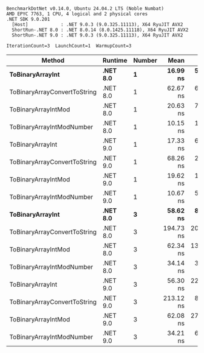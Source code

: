 ```

BenchmarkDotNet v0.14.0, Ubuntu 24.04.2 LTS (Noble Numbat)
AMD EPYC 7763, 1 CPU, 4 logical and 2 physical cores
.NET SDK 9.0.201
  [Host]            : .NET 9.0.3 (9.0.325.11113), X64 RyuJIT AVX2
  ShortRun-.NET 8.0 : .NET 8.0.14 (8.0.1425.11118), X64 RyuJIT AVX2
  ShortRun-.NET 9.0 : .NET 9.0.3 (9.0.325.11113), X64 RyuJIT AVX2

IterationCount=3  LaunchCount=1  WarmupCount=3  

```
| Method                       | Runtime  | Number | Mean      | Error     | StdDev   | Min       | Max       | Gen0   | Allocated |
|----------------------------- |--------- |------- |----------:|----------:|---------:|----------:|----------:|-------:|----------:|
| **ToBinaryArrayInt**             | **.NET 8.0** | **1**      |  **16.99 ns** |  **5.424 ns** | **0.297 ns** |  **16.65 ns** |  **17.21 ns** | **0.0019** |      **32 B** |
| ToBinaryArrayConvertToString | .NET 8.0 | 1      |  62.67 ns |  6.126 ns | 0.336 ns |  62.44 ns |  63.06 ns | 0.0057 |      96 B |
| ToBinaryArrayIntMod          | .NET 8.0 | 1      |  20.63 ns |  7.023 ns | 0.385 ns |  20.24 ns |  21.01 ns | 0.0019 |      32 B |
| ToBinaryArrayIntModNumber    | .NET 8.0 | 1      |  10.15 ns |  1.310 ns | 0.072 ns |  10.06 ns |  10.20 ns | 0.0019 |      32 B |
| ToBinaryArrayInt             | .NET 9.0 | 1      |  17.33 ns |  6.531 ns | 0.358 ns |  16.93 ns |  17.62 ns | 0.0019 |      32 B |
| ToBinaryArrayConvertToString | .NET 9.0 | 1      |  68.26 ns |  2.141 ns | 0.117 ns |  68.16 ns |  68.39 ns | 0.0057 |      96 B |
| ToBinaryArrayIntMod          | .NET 9.0 | 1      |  19.62 ns |  1.480 ns | 0.081 ns |  19.56 ns |  19.71 ns | 0.0019 |      32 B |
| ToBinaryArrayIntModNumber    | .NET 9.0 | 1      |  10.67 ns |  5.283 ns | 0.290 ns |  10.45 ns |  11.00 ns | 0.0019 |      32 B |
| **ToBinaryArrayInt**             | **.NET 8.0** | **3**      |  **58.62 ns** |  **8.059 ns** | **0.442 ns** |  **58.12 ns** |  **58.97 ns** | **0.0057** |      **96 B** |
| ToBinaryArrayConvertToString | .NET 8.0 | 3      | 194.73 ns | 20.989 ns | 1.150 ns | 193.41 ns | 195.47 ns | 0.0176 |     296 B |
| ToBinaryArrayIntMod          | .NET 8.0 | 3      |  62.34 ns | 13.279 ns | 0.728 ns |  61.53 ns |  62.93 ns | 0.0057 |      96 B |
| ToBinaryArrayIntModNumber    | .NET 8.0 | 3      |  34.14 ns |  3.401 ns | 0.186 ns |  33.97 ns |  34.34 ns | 0.0057 |      96 B |
| ToBinaryArrayInt             | .NET 9.0 | 3      |  56.30 ns | 22.133 ns | 1.213 ns |  54.95 ns |  57.29 ns | 0.0057 |      96 B |
| ToBinaryArrayConvertToString | .NET 9.0 | 3      | 213.12 ns |  8.906 ns | 0.488 ns | 212.56 ns | 213.45 ns | 0.0176 |     296 B |
| ToBinaryArrayIntMod          | .NET 9.0 | 3      |  62.08 ns | 27.853 ns | 1.527 ns |  60.81 ns |  63.78 ns | 0.0057 |      96 B |
| ToBinaryArrayIntModNumber    | .NET 9.0 | 3      |  34.21 ns |  6.980 ns | 0.383 ns |  33.92 ns |  34.64 ns | 0.0057 |      96 B |
